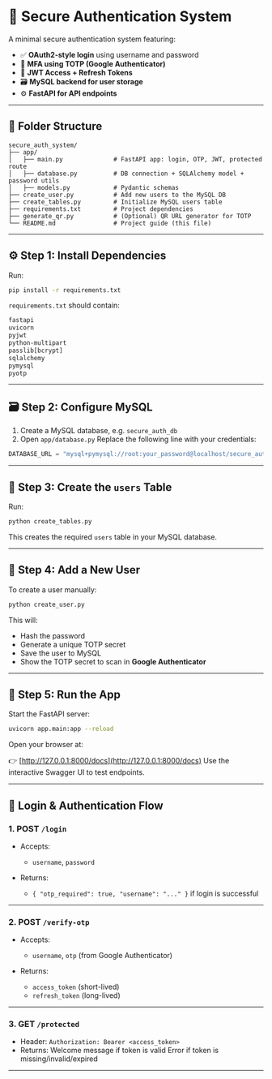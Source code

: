 # 🔐 Secure Authentication System

A minimal secure authentication system featuring:

* ✅ **OAuth2-style login** using username and password
* 🔐 **MFA using TOTP (Google Authenticator)**
* 🔑 **JWT Access + Refresh Tokens**
* 🗃️ **MySQL backend for user storage**
* ⚙️ **FastAPI for API endpoints**

---

## 📁 Folder Structure

```
secure_auth_system/
├── app/
│   ├── main.py              # FastAPI app: login, OTP, JWT, protected route
│   ├── database.py          # DB connection + SQLAlchemy model + password utils
│   ├── models.py            # Pydantic schemas
├── create_user.py           # Add new users to the MySQL DB
├── create_tables.py         # Initialize MySQL users table
├── requirements.txt         # Project dependencies
├── generate_qr.py           # (Optional) QR URL generator for TOTP
└── README.md                # Project guide (this file)
```

---

## ⚙️ Step 1: Install Dependencies

Run:

```bash
pip install -r requirements.txt
```

`requirements.txt` should contain:

```txt
fastapi
uvicorn
pyjwt
python-multipart
passlib[bcrypt]
sqlalchemy
pymysql
pyotp
```

---

## 🗃️ Step 2: Configure MySQL

1. Create a MySQL database, e.g. `secure_auth_db`
2. Open `app/database.py`
   Replace the following line with your credentials:

```python
DATABASE_URL = "mysql+pymysql://root:your_password@localhost/secure_auth_db"
```

---

## 🧱 Step 3: Create the `users` Table

Run:

```bash
python create_tables.py
```

This creates the required `users` table in your MySQL database.

---

## 👤 Step 4: Add a New User

To create a user manually:

```bash
python create_user.py
```

This will:

* Hash the password
* Generate a unique TOTP secret
* Save the user to MySQL
* Show the TOTP secret to scan in **Google Authenticator**

---

## 🚀 Step 5: Run the App

Start the FastAPI server:

```bash
uvicorn app.main:app --reload
```

Open your browser at:

👉 [http://127.0.0.1:8000/docs](http://127.0.0.1:8000/docs)
Use the interactive Swagger UI to test endpoints.

---

## 🔐 Login & Authentication Flow

### 1. **POST `/login`**

* Accepts:

  * `username`, `password`
* Returns:

  * `{ "otp_required": true, "username": "..." }` if login is successful

---

### 2. **POST `/verify-otp`**

* Accepts:

  * `username`, `otp` (from Google Authenticator)
* Returns:

  * `access_token` (short-lived)
  * `refresh_token` (long-lived)

---

### 3. **GET `/protected`**

* Header:
  `Authorization: Bearer <access_token>`
* Returns:
  Welcome message if token is valid
  Error if token is missing/invalid/expired

---
